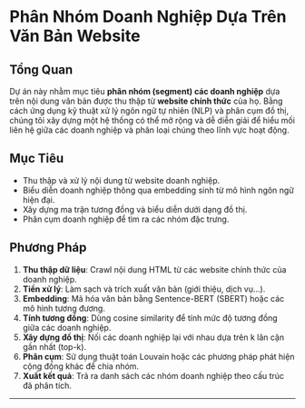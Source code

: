 # Phân Nhóm Doanh Nghiệp Dựa Trên Văn Bản Website

## Tổng Quan

Dự án này nhằm mục tiêu **phân nhóm (segment) các doanh nghiệp** dựa trên nội dung văn bản được thu thập từ **website chính thức** của họ. Bằng cách ứng dụng kỹ thuật xử lý ngôn ngữ tự nhiên (NLP) và phân cụm đồ thị, chúng tôi xây dựng một hệ thống có thể mở rộng và dễ diễn giải để hiểu mối liên hệ giữa các doanh nghiệp và phân loại chúng theo lĩnh vực hoạt động.

## Mục Tiêu

- Thu thập và xử lý nội dung từ website doanh nghiệp.
- Biểu diễn doanh nghiệp thông qua embedding sinh từ mô hình ngôn ngữ hiện đại.
- Xây dựng ma trận tương đồng và biểu diễn dưới dạng đồ thị.
- Phân cụm doanh nghiệp để tìm ra các nhóm đặc trưng.

## Phương Pháp

1. **Thu thập dữ liệu**: Crawl nội dung HTML từ các website chính thức của doanh nghiệp.
2. **Tiền xử lý**: Làm sạch và trích xuất văn bản (giới thiệu, dịch vụ...).
3. **Embedding**: Mã hóa văn bản bằng Sentence-BERT (SBERT) hoặc các mô hình tương đương.
4. **Tính tương đồng**: Dùng cosine similarity để tính mức độ tương đồng giữa các doanh nghiệp.
5. **Xây dựng đồ thị**: Nối các doanh nghiệp lại với nhau dựa trên k lân cận gần nhất (top-k).
6. **Phân cụm**: Sử dụng thuật toán Louvain hoặc các phương pháp phát hiện cộng đồng khác để chia nhóm.
7. **Xuất kết quả**: Trả ra danh sách các nhóm doanh nghiệp theo cấu trúc đã phân tích.

---